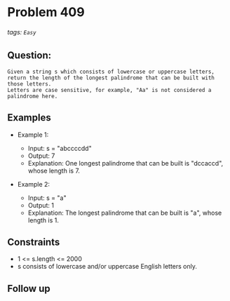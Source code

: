 # Problem 409
###### tags: `Easy`

## Question:
```
Given a string s which consists of lowercase or uppercase letters, return the length of the longest palindrome that can be built with those letters.
Letters are case sensitive, for example, "Aa" is not considered a palindrome here.
```

## Examples
* Example 1:
	* Input: s = "abccccdd"
	* Output: 7
	* Explanation: One longest palindrome that can be built is "dccaccd", whose length is 7.

* Example 2:
	* Input: s = "a"
	* Output: 1
	* Explanation: The longest palindrome that can be built is "a", whose length is 1.

## Constraints
* 1 <= s.length <= 2000
* s consists of lowercase and/or uppercase English letters only.

## Follow up

